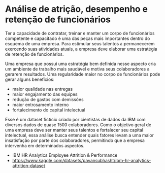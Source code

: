 # Análise de atrição, desempenho e retenção de funcionários

Ter a capacidade de contratar, treinar e manter um corpo de funcionários competente e capacitado é uma das peças mais importantes dentro do esquema de uma empresa. Para estimular seus talentos a permanecerem exercendo suas atividades atuais, a empresa deve elaborar uma estratégia de retenção de funcionários.

Uma empresa que possui uma estratégia bem definida nesse aspecto cria um ambiente de trabalho mais saudável e motiva seus colaboradores a gerarem resultados. Uma regularidade maior no corpo de funcionários pode gerar alguns benefícios:

- maior qualidade nas entregas
- maior engajamento das equipes
- redução de gastos com demissões
- maior entrosamento interno
- fortalecimento do capital intelectual

Esse é um dataset fictício criado por cientistas de dados da IBM com diversos dados de quase 1500 colaboradores. Como o objetivo geral de uma empresa deve ser manter seus talentos e fortalecer seu capital intelectual, essa análise busca entender quais fatores levam a uma maior insatisfação por parte dos colaboradores, permitindo que a empresa intervenha em determinados aspectos.

- IBM HR Analytics Employee Attrition & Performance
- https://www.kaggle.com/datasets/pavansubhasht/ibm-hr-analytics-attrition-dataset
